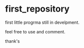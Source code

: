 # first_repository
first little progrma still in develpment.

feel free to use and comment.

thank's
